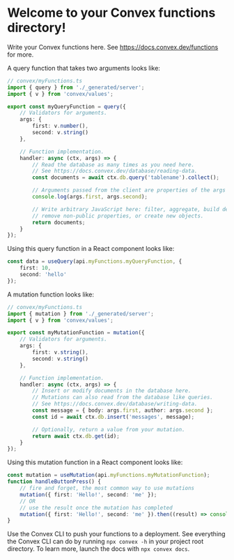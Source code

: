 # Welcome to your Convex functions directory!

Write your Convex functions here.
See https://docs.convex.dev/functions for more.

A query function that takes two arguments looks like:

```ts
// convex/myFunctions.ts
import { query } from './_generated/server';
import { v } from 'convex/values';

export const myQueryFunction = query({
	// Validators for arguments.
	args: {
		first: v.number(),
		second: v.string()
	},

	// Function implementation.
	handler: async (ctx, args) => {
		// Read the database as many times as you need here.
		// See https://docs.convex.dev/database/reading-data.
		const documents = await ctx.db.query('tablename').collect();

		// Arguments passed from the client are properties of the args object.
		console.log(args.first, args.second);

		// Write arbitrary JavaScript here: filter, aggregate, build derived data,
		// remove non-public properties, or create new objects.
		return documents;
	}
});
```

Using this query function in a React component looks like:

```ts
const data = useQuery(api.myFunctions.myQueryFunction, {
	first: 10,
	second: 'hello'
});
```

A mutation function looks like:

```ts
// convex/myFunctions.ts
import { mutation } from './_generated/server';
import { v } from 'convex/values';

export const myMutationFunction = mutation({
	// Validators for arguments.
	args: {
		first: v.string(),
		second: v.string()
	},

	// Function implementation.
	handler: async (ctx, args) => {
		// Insert or modify documents in the database here.
		// Mutations can also read from the database like queries.
		// See https://docs.convex.dev/database/writing-data.
		const message = { body: args.first, author: args.second };
		const id = await ctx.db.insert('messages', message);

		// Optionally, return a value from your mutation.
		return await ctx.db.get(id);
	}
});
```

Using this mutation function in a React component looks like:

```ts
const mutation = useMutation(api.myFunctions.myMutationFunction);
function handleButtonPress() {
	// fire and forget, the most common way to use mutations
	mutation({ first: 'Hello!', second: 'me' });
	// OR
	// use the result once the mutation has completed
	mutation({ first: 'Hello!', second: 'me' }).then((result) => console.log(result));
}
```

Use the Convex CLI to push your functions to a deployment. See everything
the Convex CLI can do by running `npx convex -h` in your project root
directory. To learn more, launch the docs with `npx convex docs`.
